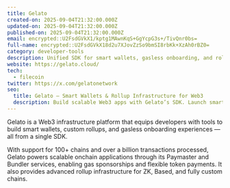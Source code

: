 ```yaml
---
title: Gelato
created-on: 2025-09-04T21:32:00.000Z
updated-on: 2025-09-04T21:32:00.000Z
published-on: 2025-09-04T21:32:00.000Z
email: encrypted::U2FsdGVkX1/kptg1MAwnKqS+GgYcpG3s+/TivQnr0bs=
full-name: encrypted::U2FsdGVkX18d2u7XJovZzSo9bmSI8rbKk+XzAh0rBZ0=
category: developer-tools
description: Unified SDK for smart wallets, gasless onboarding, and rollup infrastructure across 100+ chains
website: https://gelato.cloud/
tech:
  - filecoin
twitter: https://x.com/gelatonetwork
seo:
  title: Gelato – Smart Wallets & Rollup Infrastructure for Web3
  description: Build scalable Web3 apps with Gelato’s SDK. Launch smart wallets, gasless onboarding, and custom rollups across 100+ chains with Paymaster and Bundler services.
---
```


Gelato is a Web3 infrastructure platform that equips developers with tools to build smart wallets, custom rollups, and gasless onboarding experiences — all from a single SDK.

With support for 100+ chains and over a billion transactions processed, Gelato powers scalable onchain applications through its Paymaster and Bundler services, enabling gas sponsorships and flexible token payments. It also provides advanced rollup infrastructure for ZK, Based, and fully custom chains.

